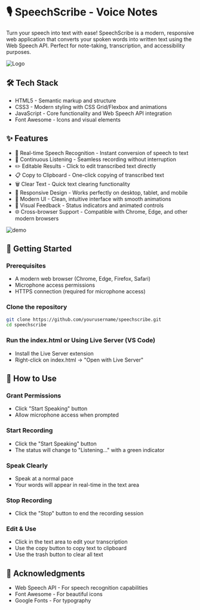 # 🎙️ SpeechScribe - Voice Notes

Turn your speech into text with ease!
SpeechScribe is a modern, responsive web application that converts your spoken words into written text using the Web Speech API. Perfect for note-taking, transcription, and accessibility purposes.

![Logo](https://github.com/user-attachments/assets/0ea4fb5d-f762-4619-803d-e44a861dd2ba)

## 🛠️ Tech Stack

- HTML5 - Semantic markup and structure
- CSS3 - Modern styling with CSS Grid/Flexbox and animations
- JavaScript - Core functionality and Web Speech API integration
- Font Awesome - Icons and visual elements


## ✨ Features

- 🎯 Real-time Speech Recognition - Instant conversion of speech to text
- 🔄 Continuous Listening - Seamless recording without interruption
- ✏️ Editable Results - Click to edit transcribed text directly
- 📋 Copy to Clipboard - One-click copying of transcribed text
- 🗑️ Clear Text - Quick text clearing functionality
- 📱 Responsive Design - Works perfectly on desktop, tablet, and mobile
- 🎨 Modern UI - Clean, intuitive interface with smooth animations
- 🔴 Visual Feedback - Status indicators and animated controls
- 🌐 Cross-browser Support - Compatible with Chrome, Edge, and other modern browsers

![demo](https://github.com/user-attachments/assets/3d4dd90a-8463-46d8-b6bb-b3d3cf17611c)

## 🚀 Getting Started

### Prerequisites

- A modern web browser (Chrome, Edge, Firefox, Safari)
- Microphone access permissions
- HTTPS connection (required for microphone access)

### Clone the repository

```bash 
git clone https://github.com/yourusername/speechscribe.git
cd speechscribe
```

### Run the index.html or Using Live Server (VS Code)

- Install the Live Server extension
- Right-click on index.html → "Open with Live Server"

## 🎯 How to Use

### Grant Permissions

- Click "Start Speaking" button
- Allow microphone access when prompted


### Start Recording

- Click the "Start Speaking" button
- The status will change to "Listening..." with a green indicator


### Speak Clearly

- Speak at a normal pace
- Your words will appear in real-time in the text area


### Stop Recording

- Click the "Stop" button to end the recording session


### Edit & Use

- Click in the text area to edit your transcription
- Use the copy button to copy text to clipboard
- Use the trash button to clear all text


## 🙏 Acknowledgments

- Web Speech API - For speech recognition capabilities
- Font Awesome - For beautiful icons
- Google Fonts - For typography
